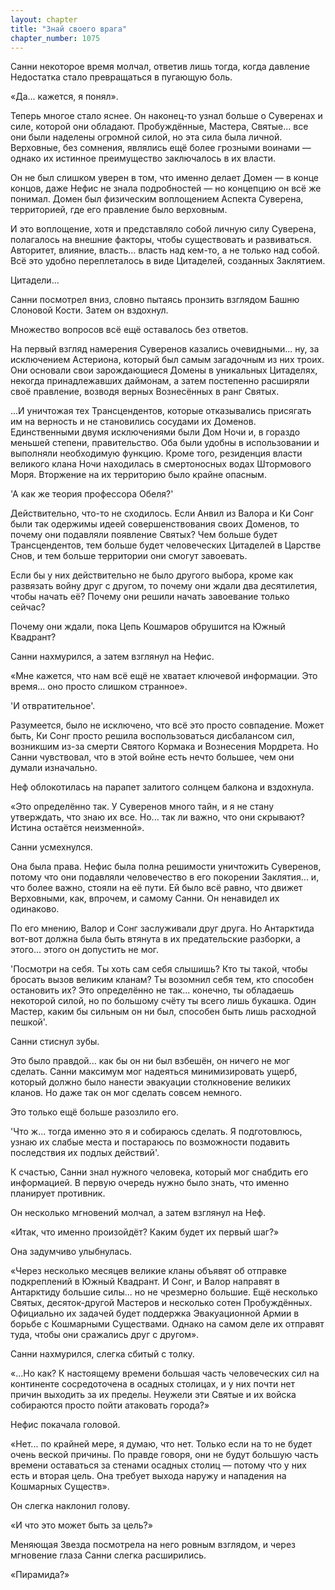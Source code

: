 ```yaml
---
layout: chapter
title: "Знай своего врага"
chapter_number: 1075
---
```


Санни некоторое время молчал, ответив лишь тогда, когда давление Недостатка стало превращаться в пугающую боль.

«Да... кажется, я понял».

Теперь многое стало яснее. Он наконец-то узнал больше о Суверенах и силе, которой они обладают. Пробуждённые, Мастера, Святые... все они были наделены огромной силой, но эта сила была личной. Верховные, без сомнения, являлись ещё более грозными воинами — однако их истинное преимущество заключалось в их власти.

Он не был слишком уверен в том, что именно делает Домен — в конце концов, даже Нефис не знала подробностей — но концепцию он всё же понимал. Домен был физическим воплощением Аспекта Суверена, территорией, где его правление было верховным.

И это воплощение, хотя и представляло собой личную силу Суверена, полагалось на внешние факторы, чтобы существовать и развиваться. Авторитет, влияние, власть... власть над кем-то, а не только над собой. Всё это удобно переплеталось в виде Цитаделей, созданных Заклятием.

Цитадели...

Санни посмотрел вниз, словно пытаясь пронзить взглядом Башню Слоновой Кости. Затем он вздохнул.

Множество вопросов всё ещё оставалось без ответов.

На первый взгляд намерения Суверенов казались очевидными... ну, за исключением Астериона, который был самым загадочным из них троих. Они основали свои зарождающиеся Домены в уникальных Цитаделях, некогда принадлежавших даймонам, а затем постепенно расширяли своё правление, возводя верных Вознесённых в ранг Святых.

...И уничтожая тех Трансцендентов, которые отказывались присягать им на верность и не становились сосудами их Доменов. Единственными двумя исключениями были Дом Ночи и, в гораздо меньшей степени, правительство. Оба были удобны в использовании и выполняли необходимую функцию. Кроме того, резиденция власти великого клана Ночи находилась в смертоносных водах Штормового Моря. Вторжение на их территорию было крайне опасным.

'А как же теория профессора Обеля?'

Действительно, что-то не сходилось. Если Анвил из Валора и Ки Сонг были так одержимы идеей совершенствования своих Доменов, то почему они подавляли появление Святых? Чем больше будет Трансцендентов, тем больше будет человеческих Цитаделей в Царстве Снов, и тем больше территории они смогут завоевать.

Если бы у них действительно не было другого выбора, кроме как развязать войну друг с другом, то почему они ждали два десятилетия, чтобы начать её? Почему они решили начать завоевание только сейчас?

Почему они ждали, пока Цепь Кошмаров обрушится на Южный Квадрант?

Санни нахмурился, а затем взглянул на Нефис.

«Мне кажется, что нам всё ещё не хватает ключевой информации. Это время... оно просто слишком странное».

'И отвратительное'.

Разумеется, было не исключено, что всё это просто совпадение. Может быть, Ки Сонг просто решила воспользоваться дисбалансом сил, возникшим из-за смерти Святого Кормака и Вознесения Мордрета. Но Санни чувствовал, что в этой войне есть нечто большее, чем они думали изначально.

Неф облокотилась на парапет залитого солнцем балкона и вздохнула.

«Это определённо так. У Суверенов много тайн, и я не стану утверждать, что знаю их все. Но... так ли важно, что они скрывают? Истина остаётся неизменной».

Санни усмехнулся.

Она была права. Нефис была полна решимости уничтожить Суверенов, потому что они подавляли человечество в его покорении Заклятия... и, что более важно, стояли на её пути. Ей было всё равно, что движет Верховными, как, впрочем, и самому Санни. Он ненавидел их одинаково.

По его мнению, Валор и Сонг заслуживали друг друга. Но Антарктида вот-вот должна была быть втянута в их предательские разборки, а этого... этого он допустить не мог.

'Посмотри на себя. Ты хоть сам себя слышишь? Кто ты такой, чтобы бросать вызов великим кланам? Ты возомнил себя тем, кто способен остановить их? Это определённо не так... конечно, ты обладаешь некоторой силой, но по большому счёту ты всего лишь букашка. Один Мастер, каким бы сильным он ни был, способен быть лишь расходной пешкой'.

Санни стиснул зубы.

Это было правдой... как бы он ни был взбешён, он ничего не мог сделать. Санни максимум мог надеяться минимизировать ущерб, который должно было нанести эвакуации столкновение великих кланов. Но даже так он мог сделать совсем немного.

Это только ещё больше разозлило его.

'Что ж... тогда именно это я и собираюсь сделать. Я подготовлюсь, узнаю их слабые места и постараюсь по возможности подавить последствия их подлых действий'.

К счастью, Санни знал нужного человека, который мог снабдить его информацией. В первую очередь нужно было знать, что именно планирует противник.

Он несколько мгновений молчал, а затем взглянул на Неф.

«Итак, что именно произойдёт? Каким будет их первый шаг?»

Она задумчиво улыбнулась.

«Через несколько месяцев великие кланы объявят об отправке подкреплений в Южный Квадрант. И Сонг, и Валор направят в Антарктиду большие силы... но не чрезмерно большие. Ещё несколько Святых, десяток-другой Мастеров и несколько сотен Пробуждённых. Официально их задачей будет поддержка Эвакуационной Армии в борьбе с Кошмарными Существами. Однако на самом деле их отправят туда, чтобы они сражались друг с другом».

Санни нахмурился, слегка сбитый с толку.

«...Но как? К настоящему времени большая часть человеческих сил на континенте сосредоточена в осадных столицах, и у них почти нет причин выходить за их пределы. Неужели эти Святые и их войска собираются просто пойти атаковать города?»

Нефис покачала головой.

«Нет... по крайней мере, я думаю, что нет. Только если на то не будет очень веской причины. По правде говоря, они не будут большую часть времени оставаться за стенами осадных столиц — потому что у них есть и вторая цель. Она требует выхода наружу и нападения на Кошмарных Существ».

Он слегка наклонил голову.

«И что это может быть за цель?»

Меняющая Звезда посмотрела на него ровным взглядом, и через мгновение глаза Санни слегка расширились.

«Пирамида?»